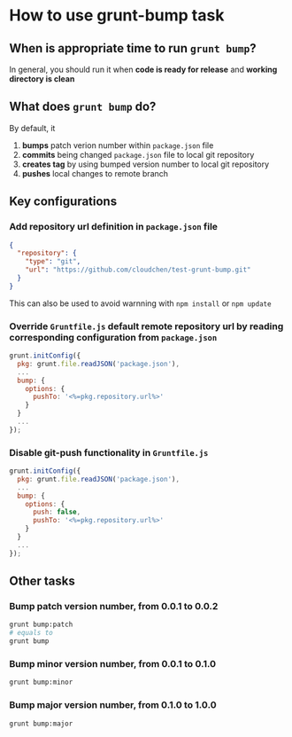 How to use grunt-bump task
===============

## When is appropriate time to run `grunt bump`?
In general, you should run it when **code is ready for release** and **working directory is clean**

## What does `grunt bump` do?
By default, it

1. **bumps** patch verion number within `package.json` file
2. **commits** being changed `package.json` file to local git repository
3. **creates tag** by using bumped version number to local git repository
4. **pushes** local changes to remote branch


## Key configurations
### Add repository url definition in `package.json` file

```json
{
  "repository": {
    "type": "git",
    "url": "https://github.com/cloudchen/test-grunt-bump.git"
  }
}
```

This can also be used to avoid warnning with `npm install` or `npm update`

### Override `Gruntfile.js` default remote repository url by reading corresponding configuration from `package.json`

```js
grunt.initConfig({
  pkg: grunt.file.readJSON('package.json'),
  ...
  bump: {
    options: {
      pushTo: '<%=pkg.repository.url%>'
    }
  }
  ...
});
```

### Disable git-push functionality in `Gruntfile.js`

```js
grunt.initConfig({
  pkg: grunt.file.readJSON('package.json'),
  ...
  bump: {
    options: {
      push: false,
      pushTo: '<%=pkg.repository.url%>'
    }
  }
  ...
});
```

## Other tasks

### Bump patch version number, from 0.0.1 to 0.0.2
```sh
grunt bump:patch
# equals to
grunt bump
```
### Bump minor version number, from 0.0.1 to 0.1.0
```sh
grunt bump:minor
```

### Bump major version number, from 0.1.0 to 1.0.0
```sh
grunt bump:major
```
